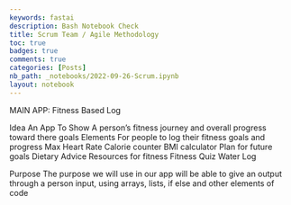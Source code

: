 ```yaml
---
keywords: fastai
description: Bash Notebook Check
title: Scrum Team / Agile Methodology
toc: true
badges: true
comments: true
categories: [Posts]
nb_path: _notebooks/2022-09-26-Scrum.ipynb
layout: notebook
---
```


<!--
#################################################
### THIS FILE WAS AUTOGENERATED! DO NOT EDIT! ###
#################################################
# file to edit: _notebooks/2022-09-26-Scrum.ipynb
-->

<div class="container" id="notebook-container">
        
<div class="cell border-box-sizing text_cell rendered"><div class="inner_cell">
<div class="text_cell_render border-box-sizing rendered_html">
<p>MAIN APP: Fitness Based Log</p>
<p>Idea An App To Show A person’s fitness journey and overall progress toward there goals Elements
For people to log their fitness goals and progress Max Heart Rate Calorie counter BMI calculator Plan for future goals Dietary Advice Resources for fitness Fitness Quiz Water Log</p>
<p>Purpose The purpose we will use in our app will be able to give an output through a person input, using arrays, lists, if else and other elements of code</p>

</div>
</div>
</div>
<div class="cell border-box-sizing text_cell rendered"><div class="inner_cell">
<div class="text_cell_render border-box-sizing rendered_html">
<p><img src="/CSP-/images/copied_from_nb/../images/Agile.png" alt=""></p>

</div>
</div>
</div>
</div>
 

